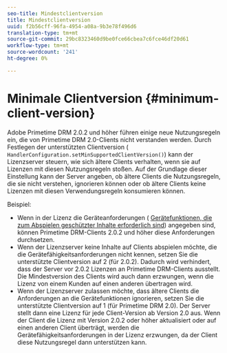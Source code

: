```yaml
---
seo-title: Mindestclientversion
title: Mindestclientversion
uuid: f2b56cff-96fa-4954-a08a-9b3e78f496d6
translation-type: tm+mt
source-git-commit: 29bc8323460d9be0fce66cbea7c6fce46df20d61
workflow-type: tm+mt
source-wordcount: '241'
ht-degree: 0%

---
```



# Minimale Clientversion {#minimum-client-version}

Adobe Primetime DRM 2.0.2 und höher führen einige neue Nutzungsregeln ein, die von Primetime DRM 2.0-Clients nicht verstanden werden. Durch Festlegen der unterstützten Clientversion ( `HandlerConfiguration.setMinSupportedClientVersion()`) kann der Lizenzserver steuern, wie sich ältere Clients verhalten, wenn sie auf Lizenzen mit diesen Nutzungsregeln stoßen. Auf der Grundlage dieser Einstellung kann der Server angeben, ob ältere Clients die Nutzungsregeln, die sie nicht verstehen, ignorieren können oder ob ältere Clients keine Lizenzen mit diesen Verwendungsregeln konsumieren können.

Beispiel:

* Wenn in der Lizenz die Geräteanforderungen ( [Gerätefunktionen, die zum Abspielen geschützter Inhalte erforderlich sind](../../../protecting-content/introduction/usage-rules/runtime-application-restrictions/device-capabilities.md)) angegeben sind, können Primetime DRM-Clients 2.0.2 und höher diese Anforderungen durchsetzen.
* Wenn der Lizenzserver keine Inhalte auf Clients abspielen möchte, die die Gerätefähigkeitsanforderungen nicht kennen, setzen Sie die unterstützte Clientversion auf 2 (für 2.0.2). Dadurch wird verhindert, dass der Server vor 2.0.2 Lizenzen an Primetime DRM-Clients ausstellt. Die Mindestversion des Clients wird auch dann erzwungen, wenn die Lizenz von einem Kunden auf einen anderen übertragen wird.
* Wenn der Lizenzserver zulassen möchte, dass ältere Clients die Anforderungen an die Gerätefunktionen ignorieren, setzen Sie die unterstützte Clientversion auf 1 (für Primetime DRM 2.0). Der Server stellt dann eine Lizenz für jede Client-Version ab Version 2.0 aus. Wenn der Client die Lizenz mit Version 2.0.2 oder höher aktualisiert oder auf einen anderen Client überträgt, werden die Gerätefähigkeitsanforderungen in der Lizenz erzwungen, da der Client diese Nutzungsregel dann unterstützen kann.

